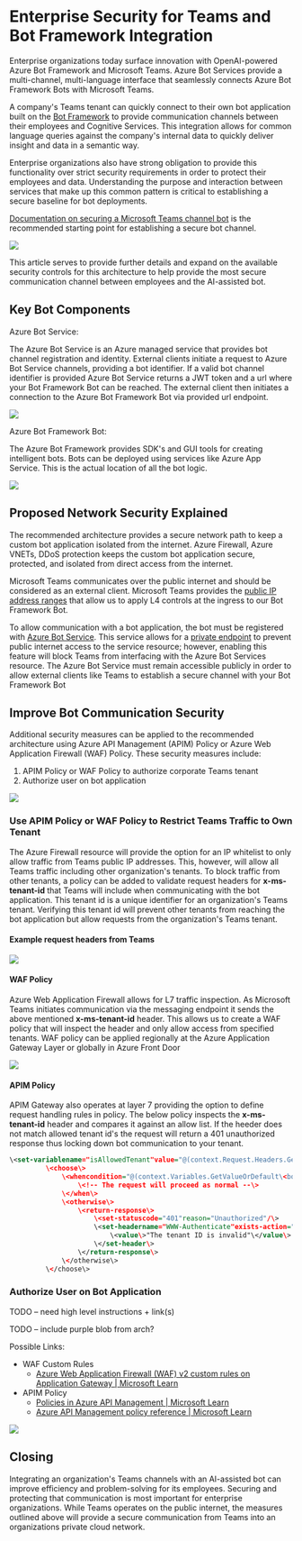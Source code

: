 # Enterprise Security for Teams and Bot Framework Integration

Enterprise organizations today surface innovation with OpenAI-powered Azure Bot Framework and Microsoft Teams. Azure Bot Services provide a multi-channel, multi-language interface that seamlessly connects Azure Bot Framework Bots with Microsoft Teams.

A company's Teams tenant can quickly connect to their own bot application built on the [Bot Framework](https://learn.microsoft.com/en-us/azure/bot-service/bot-service-overview?view=azure-bot-service-4.0) to provide communication channels between their employees and Cognitive Services. This integration allows for common language queries against the company's internal data to quickly deliver insight and data in a semantic way.

Enterprise organizations also have strong obligation to provide this functionality over strict security requirements in order to protect their employees and data. Understanding the purpose and interaction between services that make up this common pattern is critical to establishing a secure baseline for bot deployments.

[Documentation on securing a Microsoft Teams channel bot](https://learn.microsoft.com/en-us/azure/architecture/example-scenario/teams/securing-bot-teams-channel) is the recommended starting point for establishing a secure bot channel.

![](RackMultipart20231102-1-xaot2l_html_42e9f0263469db4e.png)

This article serves to provide further details and expand on the available security controls for this architecture to help provide the most secure communication channel between employees and the AI-assisted bot.

## Key Bot Components

Azure Bot Service:

The Azure Bot Service is an Azure managed service that provides bot channel registration and identity. External clients initiate a request to Azure Bot Service channels, providing a bot identifier. If a valid bot channel identifier is provided Azure Bot Service returns a JWT token and a url where your Bot Framework Bot can be reached. The external client then initiates a connection to the Azure Bot Framework Bot via provided url endpoint.

![](RackMultipart20231102-1-xaot2l_html_b0b223c027e80ec0.png)

Azure Bot Framework Bot:

The Azure Bot Framework provides SDK's and GUI tools for creating intelligent bots. Bots can be deployed using services like Azure App Service. This is the actual location of all the bot logic.

![](RackMultipart20231102-1-xaot2l_html_e5a125a2f2dbb525.png)

## Proposed Network Security Explained

The recommended architecture provides a secure network path to keep a custom bot application isolated from the internet. Azure Firewall, Azure VNETs, DDoS protection keeps the custom bot application secure, protected, and isolated from direct access from the internet.

Microsoft Teams communicates over the public internet and should be considered as an external client. Microsoft Teams provides the [public IP address ranges](https://learn.microsoft.com/en-us/microsoft-365/enterprise/urls-and-ip-address-ranges?view=o365-worldwide#skype-for-business-online-and-microsoft-teams) that allow us to apply L4 controls at the ingress to our Bot Framework Bot.

To allow communication with a bot application, the bot must be registered with [Azure Bot Service](https://azure.microsoft.com/en-us/products/ai-services/ai-bot-service). This service allows for a [private endpoint](https://learn.microsoft.com/en-us/azure/bot-service/dl-network-isolation-concept?view=azure-bot-service-4.0#use-of-private-endpoints) to prevent public internet access to the service resource; however, enabling this feature will block Teams from interfacing with the Azure Bot Services resource. The Azure Bot Service must remain accessible publicly in order to allow external clients like Teams to establish a secure channel with your Bot Framework Bot

## Improve Bot Communication Security

Additional security measures can be applied to the recommended architecture using Azure API Management (APIM) Policy or Azure Web Application Firewall (WAF) Policy. These security measures include:

1. APIM Policy or WAF Policy to authorize corporate Teams tenant
2. Authorize user on bot application

![](RackMultipart20231102-1-xaot2l_html_90c4ca86fbca332e.png)

### Use APIM Policy or WAF Policy to Restrict Teams Traffic to Own Tenant

The Azure Firewall resource will provide the option for an IP whitelist to only allow traffic from Teams public IP addresses. This, however, will allow all Teams traffic including other organization's tenants. To block traffic from other tenants, a policy can be added to validate request headers for **x-ms-tenant-id** that Teams will include when communicating with the bot application. This tenant id is a unique identifier for an organization's Teams tenant. Verifying this tenant id will prevent other tenants from reaching the bot application but allow requests from the organization's Teams tenant.

#### Example request headers from Teams

![](RackMultipart20231102-1-xaot2l_html_7408937a60ba74d2.png)

#### WAF Policy

Azure Web Application Firewall allows for L7 traffic inspection. As Microsoft Teams initiates communication via the messaging endpoint it sends the above mentioned **x-ms-tenant-id** header. This allows us to create a WAF policy that will inspect the header and only allow access from specified tenants. WAF policy can be applied regionally at the Azure Application Gateway Layer or globally in Azure Front Door

![](RackMultipart20231102-1-xaot2l_html_c83ae5ec9715bf68.png)

#### APIM Policy

APIM Gateway also operates at layer 7 providing the option to define request handling rules in policy. The below policy inspects the **x-ms-tenant-id** header and compares it against an allow list. If the heeder does not match allowed tenant id's the request will return a 401 unauthorized response thus locking down bot communication to your tenant.

```xml
\<set-variablename="isAllowedTenant"value="@(context.Request.Headers.GetValueOrDefault("x-ms-tenant-id","").Equals("\<TEAMS TENANT ID HERE\>"))"/\>
         \<choose\>
             \<whencondition="@(context.Variables.GetValueOrDefault\<bool\>("isAllowedTenant"))"\>
                 \<!-- The request will proceed as normal --\>
             \</when\>
             \<otherwise\>
                 \<return-response\>
                     \<set-statuscode="401"reason="Unauthorized"/\>
                     \<set-headername="WWW-Authenticate"exists-action="override"\>
                         \<value\>"The tenant ID is invalid"\</value\>
                     \</set-header\>
                 \</return-response\>
             \</otherwise\>
         \</choose\>
```

### Authorize User on Bot Application

TODO – need high level instructions + link(s)

TODO – include purple blob from arch?

Possible Links:

- WAF Custom Rules
  - [Azure Web Application Firewall (WAF) v2 custom rules on Application Gateway | Microsoft Learn](https://learn.microsoft.com/en-us/azure/web-application-firewall/ag/custom-waf-rules-overview)
- APIM Policy
  - [Policies in Azure API Management | Microsoft Learn](https://learn.microsoft.com/en-us/azure/api-management/api-management-howto-policies)
  - [Azure API Management policy reference | Microsoft Learn](https://learn.microsoft.com/en-us/azure/api-management/api-management-policies)

![](RackMultipart20231102-1-xaot2l_html_9a8d79bcb7dd418d.png)

## Closing

Integrating an organization's Teams channels with an AI-assisted bot can improve efficiency and problem-solving for its employees. Securing and protecting that communication is most important for enterprise organizations. While Teams operates on the public internet, the measures outlined above will provide a secure communication from Teams into an organizations private cloud network.
